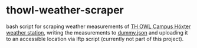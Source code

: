 # thowl-weather-scraper
bash script for scraping weather measurements of [TH OWL Campus Höxter weather station](http://www.th-owl.de/hx/campuswetter/HUI/aktuell.php "TH OWL Campus Höxter weather station website"), writing the measurements to [dummy.json](https://github.com/voland10557/thowl-weather-scraper/blob/main/dummy.json "dummy.json containt the scraped data") and uploading it to an accessible location via lftp script (currently not part of this project).
